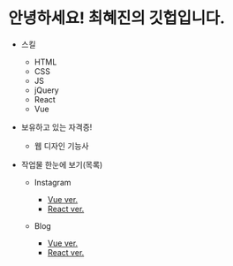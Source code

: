 <div>
      <h1>안녕하세요! 최혜진의 깃헙입니다.</h1>
      <ul>
        <li>
          <p>스킬</p>
          <ul>
            <li>HTML</li>
            <li>CSS</li>
            <li>JS</li>
            <li>jQuery</li>
            <li>React</li>
            <li>Vue</li>
          </ul>
        </li>
        <li>
          <p>보유하고 있는 자격증!</p>
          <ul>
            <li>웹 디자인 기능사</li>
          </ul>
        </li>
        <li>
           <p>작업물 한눈에 보기(목록)</p>
            <ul>
               <li>  
                  <p>Instagram</p>
                  <ul>
                        <li><a href="https://github.com/jinach0i/Vuestagram.git">Vue ver.</a></li>
                        <li><a href="https://github.com/jinach0i/Reactagram.git">React ver.</a></li>
                  </ul>   
               </li>
                <li>
                  <p>Blog</p>
                  <ul>
                   <li><a href="https://github.com/jinach0i/Vuelog.git">Vue ver.</a></li>
                  <li><a href="https://github.com/jinach0i/ReactBlog.git">React ver.</a></li>
                  </ul>
                  </li>
              </ul>
         </li>
	</ul>
    </div>
<!--
**jinach0i/jinach0i** is a ✨ _special_ ✨ repository because its `README.md` (this file) appears on your GitHub profile.

Here are some ideas to get you started:

- 🔭 I’m currently working on ...
- 🌱 I’m currently learning ...
- 👯 I’m looking to collaborate on ...
- 🤔 I’m looking for help with ...
- 💬 Ask me about ...
- 📫 How to reach me: ...
- 😄 Pronouns: ...
- ⚡ Fun fact: ...
-->

